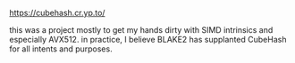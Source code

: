 <https://cubehash.cr.yp.to/>

this was a project mostly to get my hands dirty with SIMD intrinsics and especially AVX512. in practice, I believe BLAKE2 has supplanted CubeHash for all intents and purposes.
